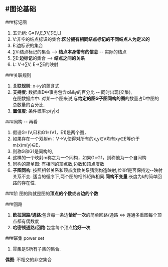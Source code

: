 #图论基础
---

###标记图
1. 五元组: G=(V,E,∑V,∑E,L)
2. V:非空的结点标识的集合:**区分拥有相同结点标记的不同结点人为定义的**
3. E:边标识的集合
4. ∑V:结点标记的集合 --> **结点本身带有的信息** -- 实际的结点
5. ∑E:**边标记**的集合 --> **结点之间的关系**
6. L: V->∑V, E->∑E的映射

###关联规则
1. **关联规则**: x->y的蕴含式
2. **支持度**: 数据库D中事务包含x&&y的百分比 -- 同时出现(交集),<br>
	在图数据库中: 对某一个图来说,**与给定的图G子图同构的图**的数量占D中图的总数量的百分比.
3. **置信度**: 条件概率:p(y|x)

###同构 -- 再看
1. 假设G=(V,E)和G1=(V1，E1)是两个图，
2. 如果存在一个双射m：V→V,使得对所有的x,y∈V均有xy∈E等价于m(x)m(y)∈E，
3. 则称G和G1是同构的,
4. 这样的一个映射m称之为一个同构，如果G=G1，则称他为一个自同构
5. 同构的简单图: 有相同的顶点数,边数和顶点度数
6. **子图同构**: 按照相邻关系和顶点度数关系猜测构造映射,检查f是否保持边--映射关系不变: 适当的循序下,两个图的相邻矩阵相同.**同构不变量**:长度为k的简单回路的存在性.

###阶
图的阶就是图的**顶点的个数**或者**边的个数**

###回路
1. **欧拉回路/通路**:包含每一条边**恰好一次**的简单回路/通路 <=> 连通多重图每个顶点都有偶数度
2.  **哈密顿通路/回路**:包含每个顶点**恰好一次**

###幂集 power set
1. 幂集是S所有子集的集合.

**偶图**: 不相交的非空集合
